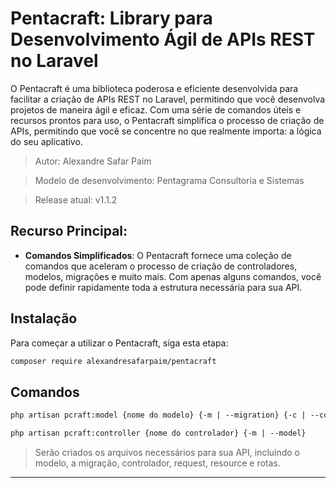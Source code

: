 # Pentacraft: Library para Desenvolvimento Ágil de APIs REST no Laravel

O Pentacraft é uma biblioteca poderosa e eficiente desenvolvida para facilitar a criação de APIs REST no Laravel, permitindo que você desenvolva projetos de maneira ágil e eficaz. Com uma série de comandos úteis e recursos prontos para uso, o Pentacraft simplifica o processo de criação de APIs, permitindo que você se concentre no que realmente importa: a lógica do seu aplicativo.

> Autor: Alexandre Safar Paim

> Modelo de desenvolvimento: Pentagrama Consultoria e Sistemas

> Release atual: v1.1.2


## Recurso Principal:

- **Comandos Simplificados**: O Pentacraft fornece uma coleção de comandos que aceleram o processo de criação de controladores, modelos, migrações e muito mais. Com apenas alguns comandos, você pode definir rapidamente toda a estrutura necessária para sua API.


## Instalação

Para começar a utilizar o Pentacraft, siga esta etapa:

```bash
composer require alexandresafarpaim/pentacraft
```

## Comandos

```bash
php artisan pcraft:model {nome do modelo} {-m | --migration} {-c | --controller}
```

```bash
php artisan pcraft:controller {nome do controlador} {-m | --model}
```

> Serão criados os arquivos necessários para sua API, incluindo o modelo, a migração, controlador, request, resource e rotas.

___
